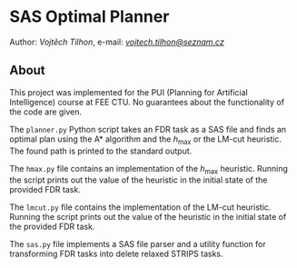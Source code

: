# SAS Optimal Planner

Author: *Vojtěch Tilhon*, e-mail: *vojtech.tilhon@seznam.cz*

## About

This project was implemented for the PUI (Planning for Artificial Intelligence) course at FEE CTU.
No guarantees about the functionality of the code are given.

The `planner.py` Python script takes an FDR task as a SAS file
and finds an optimal plan using the A* algorithm and the $h_{\max}$ or the LM-cut heuristic.
The found path is printed to the standard output.

The `hmax.py` file contains an implementation of the $h_{\max}$ heuristic.
Running the script prints out the value of the heuristic in the initial state of the provided FDR task.

The `lmcut.py` file contains the implementation of the LM-cut heuristic.
Running the script prints out the value of the heuristic in the initial state of the provided FDR task.

The `sas.py` file implements a SAS file parser and a utility function for transforming FDR tasks into
delete relaxed STRIPS tasks.
